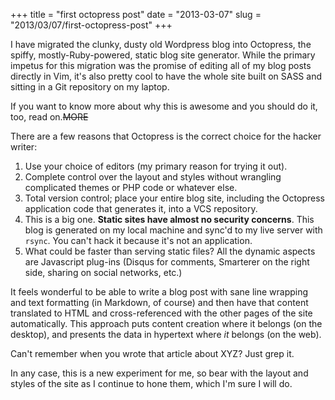 +++
title = "first octopress post"
date = "2013-03-07"
slug = "2013/03/07/first-octopress-post"
+++

I have migrated the clunky, dusty old Wordpress blog into Octopress, the 
spiffy, mostly-Ruby-powered, static blog site generator. While the primary 
impetus for this migration was the promise of editing all of my blog posts 
directly in Vim, it's also pretty cool to have the whole site built on SASS 
and sitting in a Git repository on my laptop.

If you want to know more about why this is awesome and you should do it, too, 
read on.~~MORE~~

There are a few reasons that Octopress is the correct choice for the hacker 
writer:

1. Use your choice of editors (my primary reason for trying it out).
2. Complete control over the layout and styles without wrangling complicated 
   themes or PHP code or whatever else.
3. Total version control; place your entire blog site, including the Octopress 
   application code that generates it, into a VCS repository.
4. This is a big one. **Static sites have almost no security concerns**. This 
   blog is generated on my local machine and sync'd to my live server with 
   `rsync`. You can't hack it because it's not an application.
5. What could be faster than serving static files? All the dynamic aspects are 
   Javascript plug-ins (Disqus for comments, Smarterer on the right side, 
   sharing on social networks, etc.)

It feels wonderful to be able to write a blog post with sane line wrapping and 
text formatting (in Markdown, of course) and then have that content translated 
to HTML and cross-referenced with the other pages of the site automatically. 
This approach puts content creation where it belongs (on the desktop), and 
presents the data in hypertext where *it* belongs (on the web).

Can't remember when you wrote that article about XYZ? Just grep it.

In any case, this is a new experiment for me, so bear with the layout and 
styles of the site as I continue to hone them, which I'm sure I will do.
